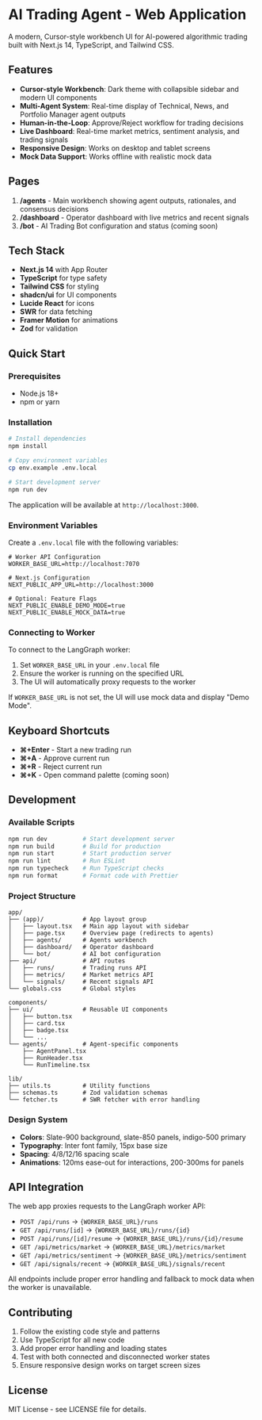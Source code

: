 # AI Trading Agent - Web Application

A modern, Cursor-style workbench UI for AI-powered algorithmic trading built with Next.js 14, TypeScript, and Tailwind CSS.

## Features

- **Cursor-style Workbench**: Dark theme with collapsible sidebar and modern UI components
- **Multi-Agent System**: Real-time display of Technical, News, and Portfolio Manager agent outputs
- **Human-in-the-Loop**: Approve/Reject workflow for trading decisions
- **Live Dashboard**: Real-time market metrics, sentiment analysis, and trading signals
- **Responsive Design**: Works on desktop and tablet screens
- **Mock Data Support**: Works offline with realistic mock data

## Pages

1. **/agents** - Main workbench showing agent outputs, rationales, and consensus decisions
2. **/dashboard** - Operator dashboard with live metrics and recent signals
3. **/bot** - AI Trading Bot configuration and status (coming soon)

## Tech Stack

- **Next.js 14** with App Router
- **TypeScript** for type safety
- **Tailwind CSS** for styling
- **shadcn/ui** for UI components
- **Lucide React** for icons
- **SWR** for data fetching
- **Framer Motion** for animations
- **Zod** for validation

## Quick Start

### Prerequisites

- Node.js 18+
- npm or yarn

### Installation

```bash
# Install dependencies
npm install

# Copy environment variables
cp env.example .env.local

# Start development server
npm run dev
```

The application will be available at `http://localhost:3000`.

### Environment Variables

Create a `.env.local` file with the following variables:

```env
# Worker API Configuration
WORKER_BASE_URL=http://localhost:7070

# Next.js Configuration
NEXT_PUBLIC_APP_URL=http://localhost:3000

# Optional: Feature Flags
NEXT_PUBLIC_ENABLE_DEMO_MODE=true
NEXT_PUBLIC_ENABLE_MOCK_DATA=true
```

### Connecting to Worker

To connect to the LangGraph worker:

1. Set `WORKER_BASE_URL` in your `.env.local` file
2. Ensure the worker is running on the specified URL
3. The UI will automatically proxy requests to the worker

If `WORKER_BASE_URL` is not set, the UI will use mock data and display "Demo Mode".

## Keyboard Shortcuts

- **⌘+Enter** - Start a new trading run
- **⌘+A** - Approve current run
- **⌘+R** - Reject current run
- **⌘+K** - Open command palette (coming soon)

## Development

### Available Scripts

```bash
npm run dev          # Start development server
npm run build        # Build for production
npm run start        # Start production server
npm run lint         # Run ESLint
npm run typecheck    # Run TypeScript checks
npm run format       # Format code with Prettier
```

### Project Structure

```
app/
├── (app)/           # App layout group
│   ├── layout.tsx   # Main app layout with sidebar
│   ├── page.tsx     # Overview page (redirects to agents)
│   ├── agents/      # Agents workbench
│   ├── dashboard/   # Operator dashboard
│   └── bot/         # AI bot configuration
├── api/             # API routes
│   ├── runs/        # Trading runs API
│   ├── metrics/     # Market metrics API
│   └── signals/     # Recent signals API
└── globals.css      # Global styles

components/
├── ui/              # Reusable UI components
│   ├── button.tsx
│   ├── card.tsx
│   ├── badge.tsx
│   └── ...
└── agents/          # Agent-specific components
    ├── AgentPanel.tsx
    ├── RunHeader.tsx
    └── RunTimeline.tsx

lib/
├── utils.ts         # Utility functions
├── schemas.ts       # Zod validation schemas
└── fetcher.ts       # SWR fetcher with error handling
```

### Design System

- **Colors**: Slate-900 background, slate-850 panels, indigo-500 primary
- **Typography**: Inter font family, 15px base size
- **Spacing**: 4/8/12/16 spacing scale
- **Animations**: 120ms ease-out for interactions, 200-300ms for panels

## API Integration

The web app proxies requests to the LangGraph worker API:

- `POST /api/runs` → `{WORKER_BASE_URL}/runs`
- `GET /api/runs/[id]` → `{WORKER_BASE_URL}/runs/{id}`
- `POST /api/runs/[id]/resume` → `{WORKER_BASE_URL}/runs/{id}/resume`
- `GET /api/metrics/market` → `{WORKER_BASE_URL}/metrics/market`
- `GET /api/metrics/sentiment` → `{WORKER_BASE_URL}/metrics/sentiment`
- `GET /api/signals/recent` → `{WORKER_BASE_URL}/signals/recent`

All endpoints include proper error handling and fallback to mock data when the worker is unavailable.

## Contributing

1. Follow the existing code style and patterns
2. Use TypeScript for all new code
3. Add proper error handling and loading states
4. Test with both connected and disconnected worker states
5. Ensure responsive design works on target screen sizes

## License

MIT License - see LICENSE file for details.
